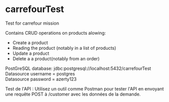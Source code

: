 # carrefourTest
Test for carrefour mission  

Contains CRUD operations on products alowing:  
 - Create a product
 - Reading the product (notably in a list of products)
 - Update a product
 - Delete a a product(notably from an order)

PostGreSQL database: jdbc:postgresql://localhost:5432/carrefourTest  
Datasource username = postgres  
Datasource password = azerty123

Test de l'API : Utilisez un outil comme Postman pour tester l'API en envoyant une requête POST à /customer avec les données de la demande.
